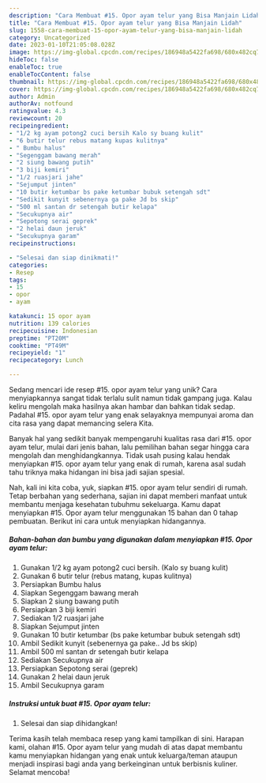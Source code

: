 ```yaml
---
description: "Cara Membuat #15. Opor ayam telur yang Bisa Manjain Lidah"
title: "Cara Membuat #15. Opor ayam telur yang Bisa Manjain Lidah"
slug: 1558-cara-membuat-15-opor-ayam-telur-yang-bisa-manjain-lidah
category: Uncategorized
date: 2023-01-10T21:05:08.028Z
image: https://img-global.cpcdn.com/recipes/186948a5422fa698/680x482cq70/15-opor-ayam-telur-foto-resep-utama.jpg
hideToc: false
enableToc: true
enableTocContent: false
thumbnail: https://img-global.cpcdn.com/recipes/186948a5422fa698/680x482cq70/15-opor-ayam-telur-foto-resep-utama.jpg
cover: https://img-global.cpcdn.com/recipes/186948a5422fa698/680x482cq70/15-opor-ayam-telur-foto-resep-utama.jpg
author: Admin
authorAv: notfound
ratingvalue: 4.3
reviewcount: 20
recipeingredient:
- "1/2 kg ayam potong2 cuci bersih Kalo sy buang kulit"
- "6 butir telur rebus matang kupas kulitnya"
- " Bumbu halus"
- "Segenggam bawang merah"
- "2 siung bawang putih"
- "3 biji kemiri"
- "1/2 ruasjari jahe"
- "Sejumput jinten"
- "10 butir ketumbar bs pake ketumbar bubuk setengah sdt"
- "Sedikit kunyit sebenernya ga pake Jd bs skip"
- "500 ml santan dr setengah butir kelapa"
- "Secukupnya air"
- "Sepotong serai geprek"
- "2 helai daun jeruk"
- "Secukupnya garam"
recipeinstructions:

- "Selesai dan siap dinikmati!"
categories:
- Resep
tags:
- 15
- opor
- ayam

katakunci: 15 opor ayam 
nutrition: 139 calories
recipecuisine: Indonesian
preptime: "PT20M"
cooktime: "PT49M"
recipeyield: "1"
recipecategory: Lunch

---
```





Sedang mencari ide resep #15. opor ayam telur yang unik? Cara menyiapkannya sangat tidak terlalu sulit namun tidak gampang juga. Kalau keliru mengolah maka hasilnya akan hambar dan bahkan tidak sedap. Padahal #15. opor ayam telur yang enak selayaknya mempunyai aroma dan cita rasa yang dapat memancing selera Kita.







Banyak hal yang sedikit banyak mempengaruhi kualitas rasa dari #15. opor ayam telur, mulai dari jenis bahan, lalu pemilihan bahan segar hingga cara mengolah dan menghidangkannya. Tidak usah pusing kalau hendak menyiapkan #15. opor ayam telur yang enak di rumah, karena asal sudah tahu triknya maka hidangan ini bisa jadi sajian spesial.






Nah, kali ini kita coba, yuk, siapkan #15. opor ayam telur sendiri di rumah. Tetap berbahan yang sederhana, sajian ini dapat memberi manfaat untuk membantu menjaga kesehatan tubuhmu sekeluarga. Kamu dapat menyiapkan #15. Opor ayam telur menggunakan 15 bahan dan 0 tahap pembuatan. Berikut ini cara untuk menyiapkan hidangannya.

<!--inarticleads1-->

##### Bahan-bahan dan bumbu yang digunakan dalam menyiapkan #15. Opor ayam telur:

1. Gunakan 1/2 kg ayam potong2 cuci bersih. (Kalo sy buang kulit)
1. Gunakan 6 butir telur (rebus matang, kupas kulitnya)
1. Persiapkan  Bumbu halus
1. Siapkan Segenggam bawang merah
1. Siapkan 2 siung bawang putih
1. Persiapkan 3 biji kemiri
1. Sediakan 1/2 ruasjari jahe
1. Siapkan Sejumput jinten
1. Gunakan 10 butir ketumbar (bs pake ketumbar bubuk setengah sdt)
1. Ambil Sedikit kunyit (sebenernya ga pake.. Jd bs skip)
1. Ambil 500 ml santan dr setengah butir kelapa
1. Sediakan Secukupnya air
1. Persiapkan Sepotong serai (geprek)
1. Gunakan 2 helai daun jeruk
1. Ambil Secukupnya garam




<!--inarticleads2-->

##### Instruksi untuk buat #15. Opor ayam telur:


1. Selesai dan siap dihidangkan!



Terima kasih telah membaca resep yang kami tampilkan di sini. Harapan kami, olahan #15. Opor ayam telur yang mudah di atas dapat membantu kamu menyiapkan hidangan yang enak untuk keluarga/teman ataupun menjadi inspirasi bagi anda yang berkeinginan untuk berbisnis kuliner. Selamat mencoba!
